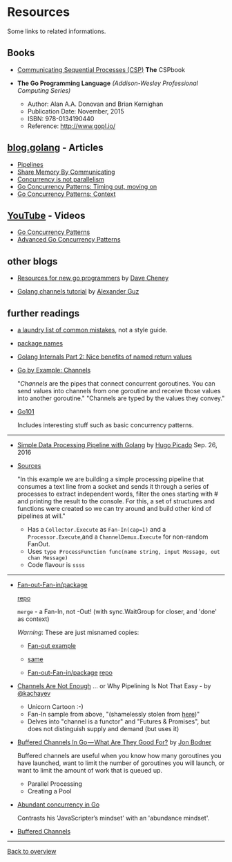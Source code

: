 # Resources
Some links to related informations.

## Books
- [Communicating Sequential Processes (CSP)](http://www.usingcsp.com/cspbook.pdf) **The** CSPbook

- **The Go Programming Language** *(Addison-Wesley Professional Computing Series)*
    * Author: Alan A.A. Donovan and Brian Kernighan
    * Publication Date: November, 2015
    * ISBN: 978-0134190440
    * Reference: http://www.gopl.io/

## [blog.golang](https://blog.golang.org/) - Articles
- [Pipelines](https://blog.golang.org/pipelines)
- [Share Memory By Communicating](https://blog.golang.org/share-memory-by-communicating)
- [Concurrency is not parallelism](http://blog.golang.org/concurrency-is-not-parallelism)
- [Go Concurrency Patterns: Timing out, moving on](https://blog.golang.org/go-concurrency-patterns-timing-out-and)
- [Go Concurrency Patterns: Context](https://blog.golang.org/context)

## [YouTube](http://www.youtube.com/) - Videos
- [Go Concurrency Patterns](http://www.youtube.com/watch?v=f6kdp27TYZs)
- [Advanced Go Concurrency Patterns](http://www.youtube.com/watch?v=QDDwwePbDtw)

## other blogs
- [Resources for new go programmers](https://dave.cheney.net/resources-for-new-go-programmers) by [Dave Cheney](https://dave.cheney.net/)

- [Golang channels tutorial](http://guzalexander.com/2013/12/06/golang-channels-tutorial.html) by [Alexander Guz](http://guzalexander.com/)

## further readings
- [a laundry list of common mistakes](https://github.com/golang/go/wiki/CodeReviewComments), not a style guide.
- [package names](http://golang.org/doc/effective_go.html#package-names)

- [Golang Internals Part 2: Nice benefits of named return values](https://blog.minio.io/golang-internals-part-2-nice-benefits-of-named-return-values-1e95305c8687)

- [Go by Example: Channels](https://gobyexample.com/channels)

  "*Channels* are the pipes that connect concurrent goroutines. You can send values into channels from one goroutine and receive those values into another goroutine."
  "Channels are typed by the values they convey."

- [Go101](http://Go101.org/ "Go101")

  Includes interesting stuff such as basic concurrency patterns. 

---
- [Simple Data Processing Pipeline with Golang](https://www.hugopicado.com/2016/09/26/simple-data-processing-pipeline-with-golang.html) by [Hugo Picado](https://www.hugopicado.com/) Sep. 26, 2016
- [Sources](https://github.com/picadoh/gostreamer)

  "In this example we are building a simple processing pipeline that consumes a text line from a socket and sends it through a series of processes to extract independent words, filter the ones starting with # and printing the result to the console. For this, a set of structures and functions were created so we can try around and build other kind of pipelines at will."

  - Has a `Collector.Execute` as `Fan-In(cap=1)` and a `Processor.Execute`,and a `ChannelDemux.Execute` for non-random FanOut.
  - Uses `type ProcessFunction func(name string, input Message, out chan Message)`
  - Code flavour is `ssss`

---
- [Fan-out-Fan-in/package](https://go.hotlibs.com/github.com/QuentinPerez/go-stuff/channel/Fan-out-Fan-in/package)
  
  [repo](github.com/QuentinPerez/go-stuff/channel/Fan-out-Fan-in)

  `merge` - a Fan-In, not -Out! (with sync.WaitGroup for closer, and 'done' as context)

  *Warning*: These are just misnamed copies:
  - [Fan-out example](https://gist.github.com/mchirico/df9fad3e7a5ea0c4527a)
  - [same](https://www.snip2code.com/Snippet/1043022/Go-(Golang)-Fan-out-example/)

  - [Fan-out-Fan-in/package](https://go.hotlibs.com/github.com/QuentinPerez/go-stuff/channel/Fan-out-Fan-in/package)
    [repo](github.com/QuentinPerez/go-stuff/channel/Fan-out-Fan-in)

- [Channels Are Not Enough](https://gist.github.com/kachayev/21e7fe149bc5ae0bd878) ... or Why Pipelining Is Not That Easy -
by [@kachayev](https://twitter.com/kachayev)
  - Unicorn Cartoon :-)
  - Fan-In sample from above, "(shamelessly stolen from [here](http://blog.golang.org/pipelines))" 
  - Delves into "channel is a functor" and "Futures & Promises", but does not distinguish supply and demand (but uses it)

- [Buffered Channels In Go — What Are They Good For?](https://medium.com/capital-one-developers/buffered-channels-in-go-what-are-they-good-for-43703871828) by [Jon Bodner](https://medium.com/@jon_43067)

  Buffered channels are useful when you know how many goroutines you have launched, want to limit the number of goroutines you will launch, or want to limit the amount of work that is queued up.

  - Parallel Processing
  - Creating a Pool

- [Abundant concurrency in Go](https://hunterloftis.github.io/2017/07/14/abundant-concurrency/)

  Contrasts his 'JavaScripter’s mindset' with an 'abundance mindset'. 

- [Buffered Channels](https://medium.com/capital-one-developers/buffered-channels-in-go-what-are-they-good-for-43703871828)

---
[Back to overview](overview.md)

